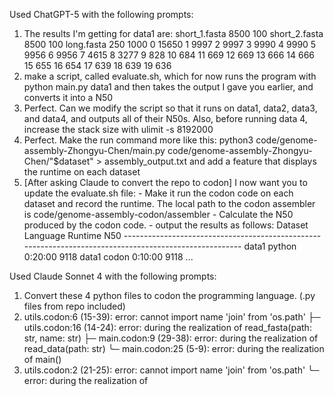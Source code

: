 Used ChatGPT-5 with the following prompts:
1.  The results I'm getting for data1 are: short_1.fasta 8500 100 short_2.fasta 8500 100 long.fasta 250 1000 0 15650 1 9997 2 9997 3 9990 4 9990 5 9956 6 9956 7 4615 8 3277 9 828 10 684 11 669 12 669 13 666 14 666 15 655 16 654 17 639 18 639 19 636
2. make a script, called evaluate.sh, which for now runs the program with python main.py data1 and then takes the output I gave you earlier, and converts it into a N50
3. Perfect. Can we modify the script so that it runs on data1, data2, data3, and data4, and outputs all of their N50s. Also, before running data 4, increase the stack size with
ulimit -s 8192000
4. Perfect. Make the run command more like this: python3 code/genome-assembly-Zhongyu-Chen/main.py code/genome-assembly-Zhongyu-Chen/"$dataset" > assembly_output.txt and add a feature that displays the runtime on each dataset
5. [After asking Claude to convert the repo to codon] I now want you to update the evaluate.sh file: - Make it run the codon code on each dataset and record the runtime. The local path to the codon assembler is code/genome-assembly-codon/assembler - Calculate the N50 produced by the codon code. - output the results as follows: Dataset Language Runtime N50 ------------------------------------------------------------------------------------------------------- data1 python 0:20:00 9118 data1 codon 0:10:00 9118 ...

Used Claude Sonnet 4 with the following prompts:
1. Convert these 4 python files to codon the programming language. (.py files from repo included)
2. utils.codon:6 (15-39): error: cannot import name 'join' from 'os.path'
├─ utils.codon:16 (14-24): error: during the realization of read_fasta(path: str, name: str)
├─ main.codon:9 (29-38): error: during the realization of read_data(path: str)
╰─ main.codon:25 (5-9): error: during the realization of main()
3. utils.codon:2 (21-25): error: cannot import name 'join' from 'os.path'
╰─ error: during the realization of <import utils>